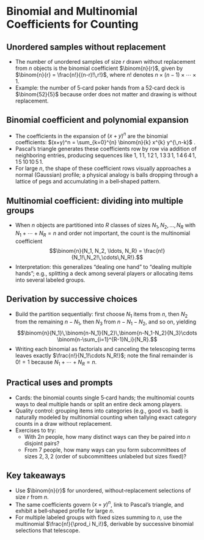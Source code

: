 # Binomial and Multinomial Coefficients for Counting

## Unordered samples without replacement
- The number of unordered samples of size $r$ drawn without replacement from $n$ objects is the binomial coefficient $\binom{n}{r}$, given by $\binom{n}{r} = \frac{n!}{(n-r)!\,r!}$, where $n!$ denotes $n \times (n-1) \times \cdots \times 1$.  
- Example: the number of 5‑card poker hands from a 52‑card deck is $\binom{52}{5}$ because order does not matter and drawing is without replacement.  

## Binomial coefficient and polynomial expansion
- The coefficients in the expansion of $(x+y)^n$ are the binomial coefficients: $(x+y)^n = \sum_{k=0}^{n} \binom{n}{k} x^{k} y^{\,n-k}$ .  
- Pascal’s triangle generates these coefficients row by row via addition of neighboring entries, producing sequences like $1$, $1\,1$, $1\,2\,1$, $1\,3\,3\,1$, $1\,4\,6\,4\,1$, $1\,5\,10\,10\,5\,1$.  
- For large $n$, the shape of these coefficient rows visually approaches a normal (Gaussian) profile; a physical analogy is balls dropping through a lattice of pegs and accumulating in a bell‑shaped pattern.  

## Multinomial coefficient: dividing into multiple groups
- When $n$ objects are partitioned into $R$ classes of sizes $N_1, N_2, \ldots, N_R$ with $N_1+\cdots+N_R=n$ and order not important, the count is the multinomial coefficient  
  $$\binom{n}{N_1, N_2, \ldots, N_R} = \frac{n!}{N_1!\,N_2!\,\cdots\,N_R!}.$$  
- Interpretation: this generalizes “dealing one hand” to “dealing multiple hands”; e.g., splitting a deck among several players or allocating items into several labeled groups.  

## Derivation by successive choices
- Build the partition sequentially: first choose $N_1$ items from $n$, then $N_2$ from the remaining $n-N_1$, then $N_3$ from $n-N_1-N_2$, and so on, yielding  
  $$\binom{n}{N_1}\,\binom{n-N_1}{N_2}\,\binom{n-N_1-N_2}{N_3}\cdots \binom{n-\sum_{i=1}^{R-1}N_i}{N_R}.$$  
- Writing each binomial as factorials and canceling the telescoping terms leaves exactly $\frac{n!}{N_1!\cdots N_R!}$; note the final remainder is $0! = 1$ because $N_1 + \cdots + N_R = n$.  

## Practical uses and prompts
- Cards: the binomial counts single 5‑card hands; the multinomial counts ways to deal multiple hands or split an entire deck among players.  
- Quality control: grouping items into categories (e.g., good vs. bad) is naturally modeled by multinomial counting when tallying exact category counts in a draw without replacement.  
- Exercises to try:  
  - With $2n$ people, how many distinct ways can they be paired into $n$ disjoint pairs?  
  - From 7 people, how many ways can you form subcommittees of sizes $2,3,2$ (order of subcommittees unlabeled but sizes fixed)?  

## Key takeaways
- Use $\binom{n}{r}$ for unordered, without‑replacement selections of size $r$ from $n$.  
- The same coefficients govern $(x+y)^n$, link to Pascal’s triangle, and exhibit a bell‑shaped profile for large $n$.  
- For multiple labeled groups with fixed sizes summing to $n$, use the multinomial $\frac{n!}{\prod_i N_i!}$, derivable by successive binomial selections that telescope.
